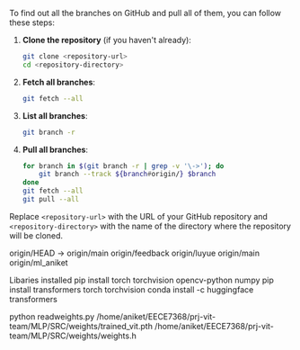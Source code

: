 To find out all the branches on GitHub and pull all of them, you can follow these steps:

1. **Clone the repository** (if you haven't already):
    ```bash
    git clone <repository-url>
    cd <repository-directory>
    ```

2. **Fetch all branches**:
    ```bash
    git fetch --all
    ```

3. **List all branches**:
    ```bash
    git branch -r
    ```

4. **Pull all branches**:
    ```bash
    for branch in $(git branch -r | grep -v '\->'); do
        git branch --track ${branch#origin/} $branch
    done
    git fetch --all
    git pull --all
    ```

Replace `<repository-url>` with the URL of your GitHub repository and `<repository-directory>` with the name of the directory where the repository will be cloned.


  origin/HEAD -> origin/main
  origin/feedback
  origin/luyue
  origin/main
  origin/ml_aniket



  Libaries installed 
  pip install torch torchvision opencv-python numpy
pip install transformers torch torchvision
conda install -c huggingface transformers


python readweights.py /home/aniket/EECE7368/prj-vit-team/MLP/SRC/weights/trained_vit.pth /home/aniket/EECE7368/prj-vit-team/MLP/SRC/weights/weights.h